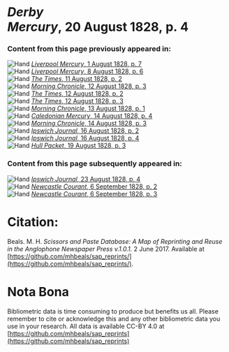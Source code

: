 # *Derby Mercury*, 20 August 1828, p. 4  
  
### Content from this page previously appeared in:  
![Hand](http://scissorsandpaste.net/wp-content/uploads/2017/06/smallhandpointer.png) [*Liverpool Mercury*, 1 August 1828, p. 7](https://mhbeals.github.io/sap_html/Liverpool-Mercury/Liverpool-Mercury-1-August-1828-p-7)  
![Hand](http://scissorsandpaste.net/wp-content/uploads/2017/06/smallhandpointer.png) [*Liverpool Mercury*, 8 August 1828, p. 6](https://mhbeals.github.io/sap_html/Liverpool-Mercury/Liverpool-Mercury-8-August-1828-p-6)  
![Hand](http://scissorsandpaste.net/wp-content/uploads/2017/06/smallhandpointer.png) [*The Times*, 11 August 1828, p. 2](https://mhbeals.github.io/sap_html/The-Times/The-Times-11-August-1828-p-2)  
![Hand](http://scissorsandpaste.net/wp-content/uploads/2017/06/smallhandpointer.png) [*Morning Chronicle*, 12 August 1828, p. 3](https://mhbeals.github.io/sap_html/Morning-Chronicle/Morning-Chronicle-12-August-1828-p-3)  
![Hand](http://scissorsandpaste.net/wp-content/uploads/2017/06/smallhandpointer.png) [*The Times*, 12 August 1828, p. 2](https://mhbeals.github.io/sap_html/The-Times/The-Times-12-August-1828-p-2)  
![Hand](http://scissorsandpaste.net/wp-content/uploads/2017/06/smallhandpointer.png) [*The Times*, 12 August 1828, p. 3](https://mhbeals.github.io/sap_html/The-Times/The-Times-12-August-1828-p-3)  
![Hand](http://scissorsandpaste.net/wp-content/uploads/2017/06/smallhandpointer.png) [*Morning Chronicle*, 13 August 1828, p. 1](https://mhbeals.github.io/sap_html/Morning-Chronicle/Morning-Chronicle-13-August-1828-p-1)  
![Hand](http://scissorsandpaste.net/wp-content/uploads/2017/06/smallhandpointer.png) [*Caledonian Mercury*, 14 August 1828, p. 4](https://mhbeals.github.io/sap_html/Caledonian-Mercury/Caledonian-Mercury-14-August-1828-p-4)  
![Hand](http://scissorsandpaste.net/wp-content/uploads/2017/06/smallhandpointer.png) [*Morning Chronicle*, 14 August 1828, p. 3](https://mhbeals.github.io/sap_html/Morning-Chronicle/Morning-Chronicle-14-August-1828-p-3)  
![Hand](http://scissorsandpaste.net/wp-content/uploads/2017/06/smallhandpointer.png) [*Ipswich Journal*, 16 August 1828, p. 2](https://mhbeals.github.io/sap_html/Ipswich-Journal/Ipswich-Journal-16-August-1828-p-2)  
![Hand](http://scissorsandpaste.net/wp-content/uploads/2017/06/smallhandpointer.png) [*Ipswich Journal*, 16 August 1828, p. 4](https://mhbeals.github.io/sap_html/Ipswich-Journal/Ipswich-Journal-16-August-1828-p-4)  
![Hand](http://scissorsandpaste.net/wp-content/uploads/2017/06/smallhandpointer.png) [*Hull Packet*, 19 August 1828, p. 3](https://mhbeals.github.io/sap_html/Hull-Packet/Hull-Packet-19-August-1828-p-3)  
  
### Content from this page subsequently appeared in:  
![Hand](http://scissorsandpaste.net/wp-content/uploads/2017/06/smallhandpointer.png) [*Ipswich Journal*, 23 August 1828, p. 4](https://mhbeals.github.io/sap_html/Ipswich-Journal/Ipswich-Journal-23-August-1828-p-4)  
![Hand](http://scissorsandpaste.net/wp-content/uploads/2017/06/smallhandpointer.png) [*Newcastle Courant*, 6 September 1828, p. 2](https://mhbeals.github.io/sap_html/Newcastle-Courant/Newcastle-Courant-6-September-1828-p-2)  
![Hand](http://scissorsandpaste.net/wp-content/uploads/2017/06/smallhandpointer.png) [*Newcastle Courant*, 6 September 1828, p. 3](https://mhbeals.github.io/sap_html/Newcastle-Courant/Newcastle-Courant-6-September-1828-p-3)  


# Citation: 

Beals. M. H. *Scissors and Paste Database: A Map of Reprinting and Reuse in the Anglophone Newspaper Press v.1.0.1.* 2 June 2017. Available at [https://github.com/mhbeals/sap_reprints/](https://github.com/mhbeals/sap_reprints/). 

# Nota Bona

Bibliometric data is time consuming to produce but benefits us all. Please remember to cite or acknowledge this and any other bibliometric data you use in your research. All data is available CC-BY 4.0 at [https://github.com/mhbeals/sap_reprints](https://github.com/mhbeals/sap_reprints)
